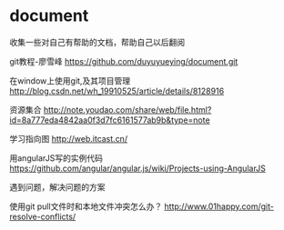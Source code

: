 # document
收集一些对自己有帮助的文档，帮助自己以后翻阅

git教程-廖雪峰
https://github.com/duyuyueying/document.git

在window上使用git,及其项目管理
http://blog.csdn.net/wh_19910525/article/details/8128916

资源集合
http://note.youdao.com/share/web/file.html?id=8a777eda4842aa0f3d7fc6161577ab9b&type=note

学习指向图
http://web.itcast.cn/

用angularJS写的实例代码
https://github.com/angular/angular.js/wiki/Projects-using-AngularJS


遇到问题，解决问题的方案


使用git pull文件时和本地文件冲突怎么办？
http://www.01happy.com/git-resolve-conflicts/

